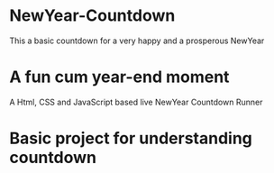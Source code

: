 # NewYear-Countdown
This a basic countdown for a very happy and a prosperous NewYear
# A fun cum year-end moment
A Html, CSS and JavaScript based live NewYear Countdown Runner
# Basic project for understanding countdown
